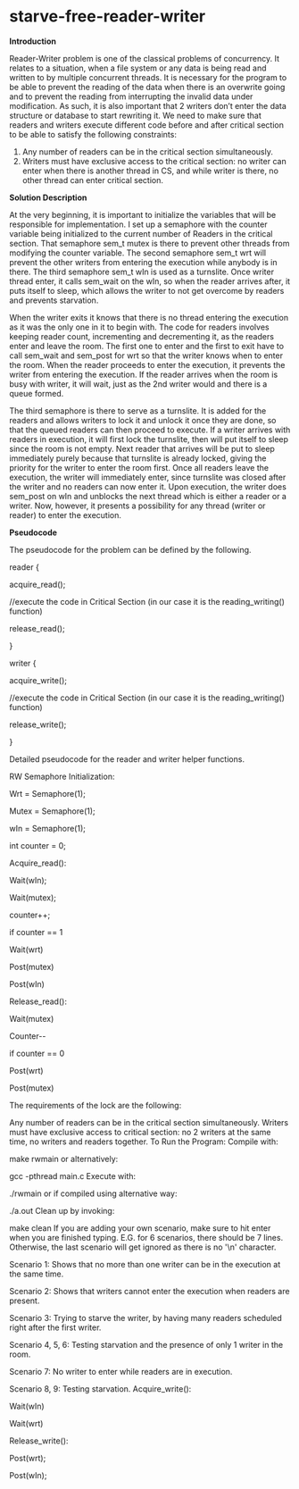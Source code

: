 # starve-free-reader-writer

**Introduction**

Reader-Writer problem is one of the classical problems of concurrency. It relates to a situation,
when a file system or any data is being read and written to by multiple concurrent threads. It is
necessary for the program to be able to prevent the reading of the data when there is an overwrite
going and to prevent the reading from interrupting the invalid data under modification. As such, it is
also important that 2 writers don’t enter the data structure or database to start rewriting it. We need
to make sure that readers and writers execute different code before and after critical section to be
able to satisfy the following constraints:
1. Any number of readers can be in the critical section simultaneously.
2. Writers must have exclusive access to the critical section: no writer can enter when there is
another thread in CS, and while writer is there, no other thread can enter critical section.

**Solution Description**

At the very beginning, it is important to initialize the variables that will be responsible for
implementation. I set up a semaphore with the counter variable being initialized to the current
number of Readers in the critical section. That semaphore sem_t mutex is there to prevent other
threads from modifying the counter variable. The second semaphore sem_t wrt will prevent the
other writers from entering the execution while anybody is in there. The third semaphore sem_t wIn
is used as a turnslite. Once writer thread enter, it calls sem_wait on the wIn, so when the reader
arrives after, it puts itself to sleep, which allows the writer to not get overcome by readers and
prevents starvation.

When the writer exits it knows that there is no thread entering the execution as it was the only one in
it to begin with. The code for readers involves keeping reader count, incrementing and decrementing
it, as the readers enter and leave the room. The first one to enter and the first to exit have to call
sem_wait and sem_post for wrt so that the writer knows when to enter the room. When the reader
proceeds to enter the execution, it prevents the writer from entering the execution. If the reader
arrives when the room is busy with writer, it will wait, just as the 2nd writer would and there is a
queue formed.

The third semaphore is there to serve as a turnslite. It is added for the readers and allows writers to
lock it and unlock it once they are done, so that the queued readers can then proceed to execute. If a
writer arrives with readers in execution, it will first lock the turnslite, then will put itself to sleep
since the room is not empty. Next reader that arrives will be put to sleep immediately purely because
that turnslite is already locked, giving the priority for the writer to enter the room first. Once all
readers leave the execution, the writer will immediately enter, since turnslite was closed after the
writer and no readers can now enter it. Upon execution, the writer does sem_post on wIn and
unblocks the next thread which is either a reader or a writer. Now, however, it presents a possibility
for any thread (writer or reader) to enter the execution.

**Pseudocode**

The pseudocode for the problem can be defined by the following.

reader {

acquire_read();

//execute the code in Critical Section (in our case it is the reading_writing() function)

release_read();

} 

writer {

acquire_write();

//execute the code in Critical Section (in our case it is the reading_writing() function)

release_write();

}

Detailed pseudocode for the reader and writer helper functions.

RW Semaphore Initialization:

Wrt = Semaphore(1);

Mutex = Semaphore(1);

wIn = Semaphore(1);

int counter = 0;

Acquire_read():

Wait(wIn);

Wait(mutex);

counter++;

if counter == 1

Wait(wrt)

Post(mutex)

Post(wIn)


Release_read():

Wait(mutex)

Counter--

if counter == 0

Post(wrt)

Post(mutex)

 The requirements of the lock are the following:

Any number of readers can be in the critical section simultaneously.
Writers must have exclusive access to critical section: no 2 writers at the same time, no writers and readers together.
To Run the Program: Compile with:

make rwmain
or alternatively:

gcc -pthread main.c
Execute with:

./rwmain 
or if compiled using alternative way:

./a.out
Clean up by invoking:

make clean
If you are adding your own scenario, make sure to hit enter when you are finished typing. E.G. for 6 scenarios, there should be 7 lines. Otherwise, the last scenario will get ignored as there is no '\n' character.

Scenario 1: Shows that no more than one writer can be in the execution at the same time.

Scenario 2: Shows that writers cannot enter the execution when readers are present.

Scenario 3: Trying to starve the writer, by having many readers scheduled right after the first writer.

Scenario 4, 5, 6: Testing starvation and the presence of only 1 writer in the room.

Scenario 7: No writer to enter while readers are in execution.

Scenario 8, 9: Testing starvation.
Acquire_write():

Wait(wIn)

Wait(wrt)

Release_write():

Post(wrt);

Post(wIn);
